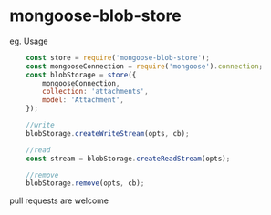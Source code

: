 mongoose-blob-store
==================

eg. Usage

```js
    const store = require('mongoose-blob-store');
    const mongooseConnection = require('mongoose').connection;
    const blobStorage = store({
        mongooseConnection,
        collection: 'attachments',
        model: 'Attachment',
    });

    //write
    blobStorage.createWriteStream(opts, cb);

    //read
    const stream = blobStorage.createReadStream(opts);

    //remove
    blobStorage.remove(opts, cb);
```

pull requests are welcome


